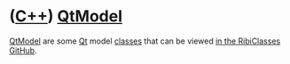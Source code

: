 # ([C++](Cpp.md)) [QtModel](CppQtModel.md)

[QtModel](CppQtModel.md) are some [Qt](CppQt.md) model
[classes](CppClass.md) that can be viewed [in the RibiClasses GitHub](https://github.com/richelbilderbeek/RibiClasses/tree/master/CppQtModel).
